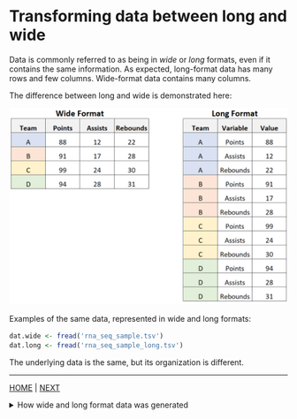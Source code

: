 # Transforming data between long and wide

Data is commonly referred to as being in *wide* or *long* formats, even if it contains the same
information. As expected, long-format data has many rows and few columns. Wide-format data contains
many columns.

The difference between long and wide is demonstrated here:

![](/assets/wide-v-long.png)


Examples of the same data, represented in wide and long formats:
```R
dat.wide <- fread('rna_seq_sample.tsv')
dat.long <- fread('rna_seq_sample_long.tsv')
```

The underlying data is the same, but its organization is different.

---

[HOME](/README.md) | [NEXT](A.md)

<details><summary>How wide and long format data was generated</summary>

```R
set.seed(1)
dat <- data.table(
    'SYMBOL'=paste0('GENE_', sapply(
        1:2000,
        function(x) paste0(sample(LETTERS, size=3), collapse='')
    ))
)
dat <- unique(dat)
dat <- dat[order(SYMBOL)]

samplenames <- paste0('Sample', LETTERS[1:5])
for(samplename in samplenames) {
    new_counts <- abs(floor(jitter(rpois(nrow(dat), lambda=1))**8))
    dat[[samplename]] <- new_counts
}

fwrite(dat, file='rna_seq_sample.tsv', sep='\t')

dat.long <- melt(
    dat,
    measure.vars=samplenames,
    variable.name='SAMPLE',
    value.name='counts'
)

setcolorder(dat.long, c('SAMPLE','SYMBOL','counts'))

fwrite(dat.long[counts != 0], file='rna_seq_sample_long.tsv', sep='\t')
```

</details>
